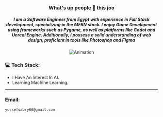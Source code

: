 <h3 align="center">What's up people 👋 this joo</h1>
<h5 align="center">I am a Software Engineer from Egypt with experience in Full Stack development, specializing in the MERN stack. I enjoy Game Development using frameworks such as Pygame, as well as platforms like Godot and Unreal Engine. Additionally, I possess a solid understanding of web design, proficient in tools like Photoshop and Figma</h3>
<div  align="center">

<img src="https://frogonline.com.au/wp-content/uploads/2019/08/giphy.gif"  alt="Animation">
  
</div>


### 💻 Tech Stack:


- I Have An Interest In AI.
- Learning Machine Learning.

---
### Email: 
```
yossefsabry66@gmail.com
```
